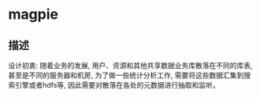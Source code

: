 # magpie
## 描述
设计初衷: 随着业务的发展, 用户、资源和其他共享数据业务库散落在不同的库表, 甚至是不同的服务器和机房,
为了做一些统计分析工作, 需要将这些数据汇集到搜索引擎或者hdfs等, 因此需要对散落在各处的元数据进行抽取和监听。
